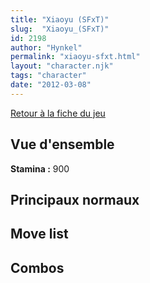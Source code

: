 ```yaml
---
title: "Xiaoyu (SFxT)"
slug:  "Xiaoyu_(SFxT)"
id: 2198
author: "Hynkel"
permalink: "xiaoyu-sfxt.html"
layout: "character.njk"
tags: "character"
date: "2012-03-08"
---
```


[Retour à la fiche du jeu](Street_Fighter_x_Tekken)

## Vue d'ensemble

**Stamina :** 900

## Principaux normaux

## Move list

## Combos
